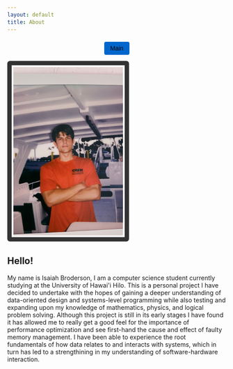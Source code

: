 ```yaml
---
layout: default
title: About
---
```

<style>
  .button-container {
    display: flex;
    justify-content: center;
    margin-top: 20px;
  }
  .button {
    display: inline-block;
    padding: 0.5em 1em;
    background-color: #0066cc;
    color: #000;
    text-decoration: none;
    border-radius: 4px;
    font-family: sans-serif;
  }
  .button:hover {
    background-color: #0056b3;
  }
  .about-image {
    display: block;
    margin: 1.5em auto;
    width: 50%;
    height: auto;
    border: 10px solid #333;
    padding: 4px;
    border-radius: 6px;
  }
</style>

<div class="button-container">
  <a href="{{ "/" | relative_url }}" class="button">Main</a>
</div>

<img src="Images/aboutMeImage.jpg" alt="image" width="50%" height="50%"
  style="border: 10px solid #333; padding: 4px; border-radius: 6px;">

Hello!
-
My name is Isaiah Broderson, I am a computer science student currently studying at the University of Hawai'i Hilo. This is a personal project I have decided to undertake with the hopes of gaining a deeper understanding of data-oriented design and systems-level programming while also testing and expanding upon my knowledge of mathematics, physics, and logical problem solving. Although this project is still in its early stages I have found it has allowed me to really get a good feel for the importance of performance optimization and see first-hand the cause and effect of faulty memory management. I have been able to experience the root fundamentals of how data relates to and interacts with systems, which in turn has led to a strengthining in my understanding of software-hardware interaction.
